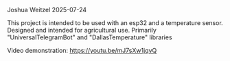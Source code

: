 Joshua Weitzel 2025-07-24

This project is intended to be used with an esp32 and a temperature sensor.
Designed and intended for agricultural use.
Primarily "UniversalTelegramBot" and "DallasTemperature" libraries

Video demonstration: https://youtu.be/mJ7sXw1jqvQ